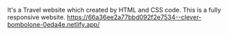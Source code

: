 It's a Travel website which created by HTML and CSS code.
This is a fully responsive website.
https://66a36ee2a77bbd092f2e7534--clever-bombolone-0eda4e.netlify.app/
